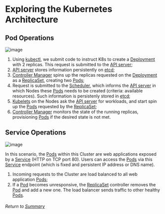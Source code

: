 # Exploring the Kubernetes Architecture

## Pod Operations

![image](https://user-images.githubusercontent.com/22382891/202746615-de210559-1f86-4f1a-a9ae-c2b5e36d3646.png)

1. Using [kubectl](07k8sClusterComponents.md#kubectl), we submit code to instruct K8s to create a [Deployment](04APIObjectsControllers.MD#types-of-controllers) with 2 replicas. This request is submitted to the [API server](02kubernetesAPI.MD);
2. [API server](02kubernetesAPI.MD) stores information persistently on [etcd](07k8sClusterComponents.md#control-plane-node-components);
3. [Controller Manager](07k8sClusterComponents.md#control-plane-node-components) spins up the replicas requested on the [Deployment](04APIObjectsControllers.MD#types-of-controllers) as a [ReplicaSet](04APIObjectsControllers.MD#types-of-controllers), creating two [Pods](03APIObjectsPods.MD);
4. Request is submitted to the [Scheduler](07k8sClusterComponents.md#control-plane-node-components), which informs the [API server](02kubernetesAPI.MD) in which Nodes these [Pods](03APIObjectsPods.MD) needs to be created (criteria: available resources). Such information is persistenly stored in [etcd](07k8sClusterComponents.md#control-plane-node-components);
5. [Kubelets](07k8sClusterComponents.md#worker-node-components) on the Nodes ask the [API server](02kubernetesAPI.MD) for workloads, and start spin up the [Pods](03APIObjectsPods.MD) requested by the [ReplicaSet](04APIObjectsControllers.MD#types-of-controllers);
6. [Controller Manager](07k8sClusterComponents.md#control-plane-node-components) monitors the state of the running replicas, provisioning [Pods](03APIObjectsPods.MD) if the desired state is not met.

## Service Operations

![image](https://user-images.githubusercontent.com/22382891/202750178-a64ae99a-cfda-41b1-8a9e-eaf4be305a48.png)

In this scenario, the [Pods](03APIObjectsPods.MD) within this Cluster are web applications exposed by a [Service](05APIObjectsServices.md) (HTTP on TCP port 80). Users can access the [Pods](03APIObjectsPods.MD) via this [Service](05APIObjectsServices.md) endpoint (which is fixed and persistent IP address or DNS name).

1. Incoming requests to the Cluster are load balanced to all web application [Pods](03APIObjectsPods.MD);
2. If a [Pod](03APIObjectsPods.MD) becomes unresponsive, the [ReplicaSet](04APIObjectsControllers.MD#types-of-controllers) controller removes the [Pod](03APIObjectsPods.MD) and add a new one. The load balancer sends traffic to other healthy [Pods](03APIObjectsPods.MD).

###### Return to [Summary](01exploringKubernetesArchitecture)